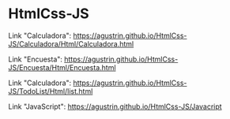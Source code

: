 # HtmlCss-JS

Link "Calculadora": https://agustrin.github.io/HtmlCss-JS/Calculadora/Html/Calculadora.html

Link "Encuesta": https://agustrin.github.io/HtmlCss-JS/Encuesta/Html/Encuesta.html

Link "Calculadora": https://agustrin.github.io/HtmlCss-JS/TodoList/Html/list.html

Link "JavaScript": https://agustrin.github.io/HtmlCss-JS/Javacript
